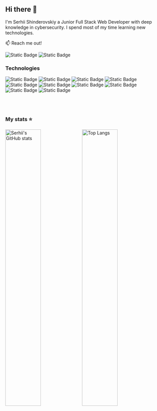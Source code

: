 ## Hi there 👋

I'm Serhii Shinderovskiy a Junior Full Stack Web Developer with deep knowledge in cybersecurity. I spend most of my time learning new technologies.

:mailbox: Reach me out!

![Static Badge](https://img.shields.io/badge/sergiy.shinderovskiy%40gmail.com-%23EA4335?style=flat&logo=gmail&logoColor=white)
![Static Badge](https://img.shields.io/badge/linkedin-%230A66C2?style=flat&logo=linkedin&logoColor=white&labelColor=%230A66C2&link=https%3A%2F%2Fwww.linkedin.com%2Fin%2Fserhii-shinderovskii-077936228%2F%3Flipi%3Durn%253Ali%253Apage%253Ad_flagship3_feed%253BCrEiSoTpRaq0%252BkWWr1Xw1g%253D%253D)

### Technologies

![Static Badge](https://img.shields.io/badge/HTML5-%23E34F26?style=for-the-badge&logo=html5&logoColor=%23E34F26&labelColor=black&color=%23E34F26)
![Static Badge](https://img.shields.io/badge/CSS3-%231572B6?style=for-the-badge&logo=css3&logoColor=%231572B6&labelColor=black&color=%231572B6)
![Static Badge](https://img.shields.io/badge/REACT-%2361DAFB?style=for-the-badge&logo=react&logoColor=blue&labelColor=black&color=%2361DAFB)
![Static Badge](https://img.shields.io/badge/REACTBOOTSTRAP-%2341E0FD?style=for-the-badge&logo=reactbootstrap&logoColor=%2341E0FD&labelColor=black&color=%2341E0FD)
![Static Badge](https://img.shields.io/badge/JAVASCRIPT-%2361DAFB?style=for-the-badge&logo=javascript&logoColor=%23F7DF1E&labelColor=black&color=%23F7DF1E)
![Static Badge](https://img.shields.io/badge/TYPESCRIPT-%233178C6?style=for-the-badge&logo=typescript&logoColor=%233178C6&labelColor=black&color=%233178C6)
![Static Badge](https://img.shields.io/badge/REDUX-%23764ABC?style=for-the-badge&logo=redux&logoColor=%23764ABC&labelColor=black&color=%23764ABC)
![Static Badge](https://img.shields.io/badge/NODEJS-%235FA04E?style=for-the-badge&logo=nodedotjs&logoColor=%235FA04E&labelColor=black&color=%235FA04E)
![Static Badge](https://img.shields.io/badge/POSTGRESQL-%234169E1?style=for-the-badge&logo=postgresql&logoColor=%234169E1&labelColor=black&color=%234169E1)
![Static Badge](https://img.shields.io/badge/GIT-%23F05032?style=for-the-badge&logo=git&logoColor=%23F05032&labelColor=black&color=%23F05032)

<br/>
<br/>

### My stats ⭐

<img align="left" width="47%" alt="Serhii's GitHub stats" src="https://github-readme-stats.vercel.app/api?username=SerhiiShinderovskiy&show_icons=true&theme=transparent"/>
<img align="left" width="47%" alt="Top Langs" src="https://github-readme-stats.vercel.app/api/top-langs/?username=SerhiiShinderovskiy&layout=compact"/>

